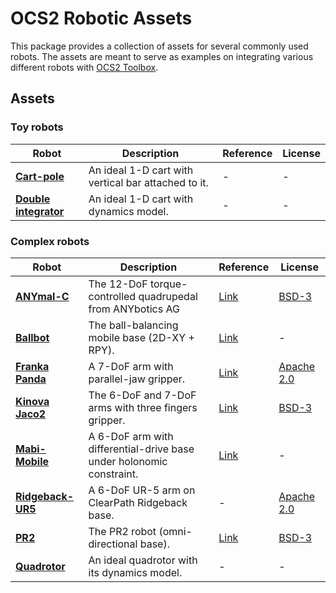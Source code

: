 # OCS2 Robotic Assets

This package provides a collection of assets for several commonly used robots. The assets are meant to serve as examples on integrating various different robots with [OCS2 Toolbox](https://github.com/leggedrobotics/ocs2).

## Assets

### Toy robots

| Robot | Description | Reference | License |
|-------|-------------|-----------|---------|
| [__Cart-pole__](resources/cartpole/) | An ideal 1-D cart with vertical bar attached to it.  | -  | - |
| [__Double integrator__](resources/double_integrator) |   An ideal 1-D cart with dynamics model.  | - | - |

### Complex robots

| Robot | Description | Reference | License |
|-------|-------------|-----------|---------|
| [__ANYmal-C__](resources/anymal_c/) | The 12-DoF torque-controlled quadrupedal from ANYbotics AG  |  [Link](https://ieeexplore.ieee.org/document/7758092)  |   [BSD-3](https://github.com/ANYbotics/anymal_c_simple_description/blob/master/LICENSE) |
| [__Ballbot__](resources/ballbot) |   The ball-balancing mobile base (2D-XY + RPY).  | [Link](https://arxiv.org/abs/1902.10415) |  -  |
[__Franka Panda__](resources/mobile_manipulator/franka/) |  A 7-DoF arm with parallel-jaw gripper. | [Link](https://www.franka.de/) | [Apache 2.0](http://wiki.ros.org/franka_description) |
[__Kinova Jaco2__](resources/mobile_manipulator/kinova/) |  The 6-DoF and 7-DoF arms with three fingers gripper. | [Link](https://www.franka.de/) | [BSD-3](https://github.com/Kinovarobotics/kinova-ros/blob/master/LICENSE) |
[__Mabi-Mobile__](resources/mobile_manipulator/mabi_mobile/) |  A 6-DoF arm with differential-drive base under holonomic constraint. | [Link](https://www.research-collection.ethz.ch/handle/20.500.11850/439902) | - |
[__Ridgeback-UR5__](resources/mobile_manipulator/ridgeback_ur5/) |  A 6-DoF UR-5 arm on ClearPath Ridgeback base. | - | [Apache 2.0](http://wiki.ros.org/action/show/universal_robots?action=show&redirect=universal_robot) |
| [__PR2__](resources/mobile_manipulator/pr2) |  The PR2 robot (omni-directional base).  | [Link](https://ieeexplore.ieee.org/document/5980058) | [BSD-3](http://wiki.ros.org/pr2_description) |
| [__Quadrotor__](resources/quadrotor) |  An ideal quadrotor with its dynamics model.  | - | - |
